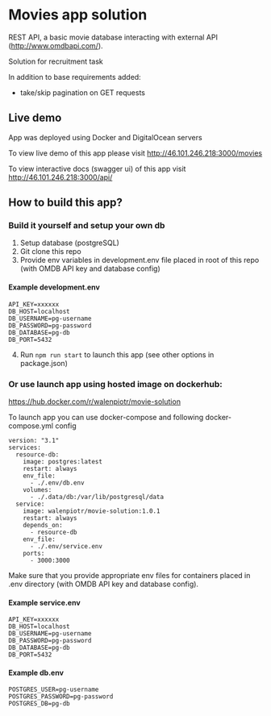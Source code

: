 # Movies app solution

REST API, a basic movie database interacting with external API (http://www.omdbapi.com/).

Solution for recruitment task

In addition to base requirements added:

- take/skip pagination on GET requests

## Live demo

App was deployed using Docker and DigitalOcean servers

To view live demo of this app please visit http://46.101.246.218:3000/movies

To view interactive docs (swagger ui) of this app visit http://46.101.246.218:3000/api/

## How to build this app?

### Build it yourself and setup your own db

1. Setup database (postgreSQL)
2. Git clone this repo
3. Provide env variables in development.env file placed in root of this repo (with OMDB API key and database config)

#### Example development.env

```
API_KEY=xxxxxx
DB_HOST=localhost
DB_USERNAME=pg-username
DB_PASSWORD=pg-password
DB_DATABASE=pg-db
DB_PORT=5432
```

4. Run `npm run start` to launch this app (see other options in package.json)

### Or use launch app using hosted image on dockerhub:

https://hub.docker.com/r/walenpiotr/movie-solution

To launch app you can use docker-compose and following docker-compose.yml config

```
version: "3.1"
services:
  resource-db:
    image: postgres:latest
    restart: always
    env_file:
      - ./.env/db.env
    volumes:
      - ./.data/db:/var/lib/postgresql/data
  service:
    image: walenpiotr/movie-solution:1.0.1
    restart: always
    depends_on:
      - resource-db
    env_file:
      - ./.env/service.env
    ports:
      - 3000:3000

```

Make sure that you provide appropriate env files for containers placed in .env directory (with OMDB API key and database config).

#### Example service.env

```
API_KEY=xxxxxx
DB_HOST=localhost
DB_USERNAME=pg-username
DB_PASSWORD=pg-password
DB_DATABASE=pg-db
DB_PORT=5432
```

#### Example db.env

```
POSTGRES_USER=pg-username
POSTGRES_PASSWORD=pg-password
POSTGRES_DB=pg-db
```
